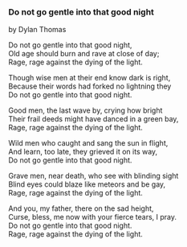 ### Do not go gentle into that good night 
 by Dylan Thomas  

Do not go gentle into that good night,  
Old age should burn and rave at close of day;  
Rage, rage against the dying of the light.  

Though wise men at their end know dark is right,  
Because their words had forked no lightning they  
Do not go gentle into that good night.  

Good men, the last wave by, crying how bright  
Their frail deeds might have danced in a green bay,  
Rage, rage against the dying of the light.  

Wild men who caught and sang the sun in flight,  
And learn, too late, they grieved it on its way,  
Do not go gentle into that good night.  

Grave men, near death, who see with blinding sight  
Blind eyes could blaze like meteors and be gay,  
Rage, rage against the dying of the light.  

And you, my father, there on the sad height,  
Curse, bless, me now with your fierce tears, I pray.  
Do not go gentle into that good night.  
Rage, rage against the dying of the light.  
